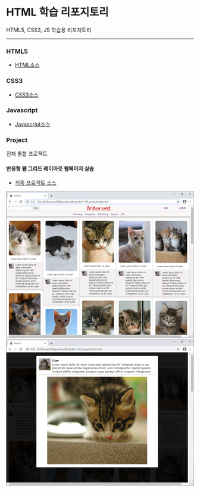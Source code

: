 # HTML 학습 리포지토리
HTML5, CSS3, JS 학습용 리포지토리

------------------------------

### HTML5
- [HTML소스](https://github.com/SeoDongWoo1216/StudyHtml/tree/main/01_HTML)

### CSS3
- [CSS3소스](https://github.com/SeoDongWoo1216/StudyHtml/tree/main/02_CSS)

### Javascript
- [Javascript소스](https://github.com/SeoDongWoo1216/StudyHtml/tree/main/03_Javascript)

### Project
전체 통합 프로젝트<br>
#### 반응형 웹 그리드 레이아웃 웹페이지 실습
- [최종 프로젝트 소스](https://github.com/SeoDongWoo1216/StudyHtml/tree/main/04_project)

![결과1](/Result_Image/result_image_01.png "전체 레이아웃")
![결과2](/Result_Image/result_image_02.png "팝업창")

